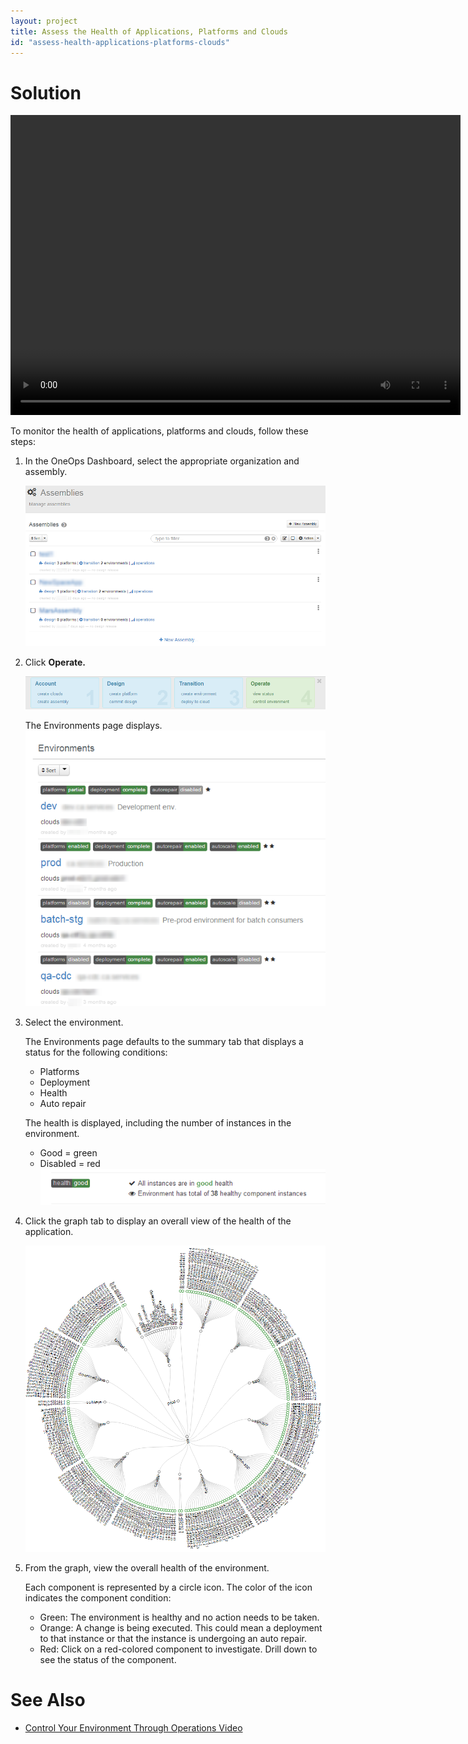 ```yaml
---
layout: project
title: Assess the Health of Applications, Platforms and Clouds
id: "assess-health-applications-platforms-clouds"
---
```


# Solution

<video width="720" height="480" preload="metadata" controls="" class="grovo-video">
    <source src="http://videos.grovo.com/walmart-oneops-operate-and-monitoring-0215_view-a-summary-of-your-environment_4668.webm?vpv=1" type="video/webm">
    Your browser does not implement HTML5 video. 
</video>

To monitor the health of applications, platforms and clouds, follow these steps:

1. In the OneOps Dashboard, select the appropriate organization and assembly.
  
    ![Assess Health Dashboard](/assets/docs/local/images/assess-health-dashboard.png)
  
2. Click **Operate.**
  
    ![Assess Health Operate](/assets/docs/local/images/assess-health-operate.png)
  
    The Environments page displays.  
    ![Assess Health Environments](/assets/docs/local/images/assess-health-environments.png)
    
3. Select the environment.
     
    The Environments page defaults to the summary tab that displays a status for the following conditions:  

    * Platforms
    * Deployment
    * Health
    * Auto repair
     
    The health is displayed, including the number of instances in the environment. 

    * Good = green
    * Disabled = red       
    ![Assess Health Assessment](/assets/docs/local/images/assess-health-assessment.png)
       
4. Click the graph tab to display an overall view of the health of the application.
    
    ![Assess Health Graph](/assets/docs/local/images/assess-health-graph.png)
    
5. From the graph, view the overall health of the environment. 
  
    Each component is represented by a circle icon. The color of the icon indicates the component condition:
    
    * Green: The environment is healthy and no action needs to be taken.
    * Orange: A change is being executed. This could mean a deployment to that instance or that the instance is undergoing an auto repair.
    * Red: Click on a red-colored component to investigate. Drill down to see the status of the component.

# See Also

* <a href="javascript:loadContent('/documentation/user/how-to/control-environment.html');">Control Your Environment Through Operations Video</a>

